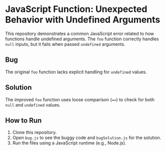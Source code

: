 # JavaScript Function: Unexpected Behavior with Undefined Arguments

This repository demonstrates a common JavaScript error related to how functions handle undefined arguments.  The `foo` function correctly handles `null` inputs, but it fails when passed `undefined` arguments.

## Bug

The original `foo` function lacks explicit handling for `undefined` values.

## Solution

The improved `foo` function uses loose comparison (`==`) to check for both `null` and `undefined` values.

## How to Run

1. Clone this repository.
2. Open `bug.js` to see the buggy code and `bugSolution.js` for the solution.
3. Run the files using a JavaScript runtime (e.g., Node.js).

